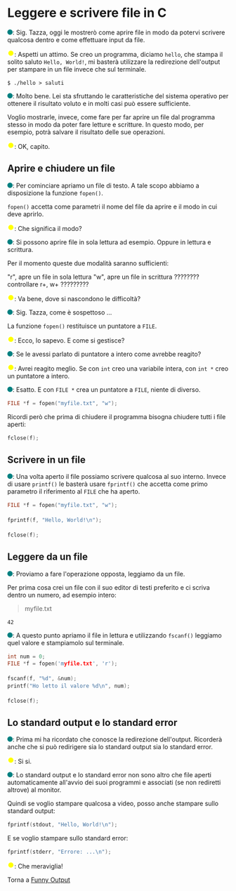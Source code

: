 # Leggere e scrivere file in C

![](../../images/people/tess.png): Sig. Tazza, oggi le mostrerò come aprire
file in modo da potervi scrivere qualcosa dentro e come effettuare input
da file.

![](../../images/people/tazza.png): Aspetti un attimo. Se creo un programma,
diciamo `hello`, che stampa il solito saluto `Hello, World!`, mi basterà
utilizzare la redirezione dell'output per stampare in un file invece che
sul terminale.

```
$ ./hello > saluti
```

![](../../images/people/tess.png): Molto bene. Lei sta sfruttando le caratteristiche
del sistema operativo per ottenere il risultato voluto e in molti casi
può essere sufficiente.

Voglio mostrarle, invece, come fare per far aprire un file dal programma stesso
in modo da poter fare letture e scritture. In questo modo, per esempio,
potrà salvare il risultato delle sue operazioni.

![](../../images/people/tazza.png): OK, capito.

## Aprire e chiudere un file

![](../../images/people/tess.png): Per cominciare apriamo un file di testo.
A tale scopo abbiamo a disposizione la funzione `fopen()`.

`fopen()` accetta come parametri il nome del file da aprire e il modo in cui deve aprirlo.

![](../../images/people/tazza.png): Che significa il modo?

![](../../images/people/tess.png): Si possono aprire file in sola lettura ad esempio.
Oppure in lettura e scrittura.

Per il momento queste due modalità saranno sufficienti:

"r", apre un file in sola lettura
"w", apre un file in scrittura  ???????? controllare r+, w+ ?????????

![](../../images/people/tazza.png): Va bene, dove si nascondono le difficoltà?

![](../../images/people/tess.png): Sig. Tazza, come è sospettoso ...

La funzione `fopen()` restituisce un puntatore a `FILE`.

![](../../images/people/tazza.png): Ecco, lo sapevo. E come si gestisce?

![](../../images/people/tess.png): Se le avessi parlato di puntatore a intero
come avrebbe reagito?

![](../../images/people/tazza.png): Avrei reagito meglio. Se con `int` creo una
variabile intera, con `int *` creo un puntatore a intero.

![](../../images/people/tess.png): Esatto. E con `FILE *` crea un puntatore a `FILE`,
niente di diverso.

```c
FILE *f = fopen("myfile.txt", "w");
```

Ricordi però che prima di chiudere il programma bisogna chiudere tutti i file
aperti:

```c
fclose(f);
```

## Scrivere in un file

![](../../images/people/tess.png): Una volta aperto il file possiamo scrivere
qualcosa al suo interno. Invece di usare `printf()` le basterà usare `fprintf()`
che accetta come primo parametro il riferimento al `FILE` che ha aperto.

```c
FILE *f = fopen("myfile.txt", "w");

fprintf(f, "Hello, World!\n");

fclose(f);
```

## Leggere da un file

![](../../images/people/tess.png): Proviamo a fare l'operazione opposta,
leggiamo da un file.

Per prima cosa crei un file con il suo editor di testi preferito
e ci scriva dentro un numero, ad esempio intero:

> myfile.txt

```
42
```

![](../../images/people/tess.png): A questo punto apriamo il file in lettura
e utilizzando `fscanf()` leggiamo quel valore e stampiamolo sul terminale.

```c
int num = 0;
FILE *f = fopen('myfile.txt', 'r');

fscanf(f, "%d", &num);
printf("Ho letto il valore %d\n", num);

fclose(f);
```

## Lo standard output e lo standard error

![](../../images/people/tess.png): Prima mi ha ricordato che conosce la redirezione
dell'output. Ricorderà anche che si può redirigere sia lo standard output sia
lo standard error.

![](../../images/people/tazza.png): Si si.

![](../../images/people/tess.png): Lo standard output e lo standard error non
sono altro che file aperti automaticamente all'avvio dei suoi programmi e associati
(se non rediretti altrove) al monitor.

Quindi se voglio stampare qualcosa a video, posso anche stampare sullo standard output:

```c
fprintf(stdout, "Hello, World!\n");
```

E se voglio stampare sullo standard error:

```c
fprintf(stderr, "Errore: ...\n");
```

![](../../images/people/tazza.png): Che meraviglia!

Torna a [Funny Output](part-ii/summary.md)

